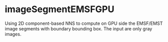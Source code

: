 # imageSegmentEMSFGPU
Using 2D component-based NNS to compute  on GPU side the EMSF/EMST image segments with boundary bounding box. The input are only gray images.
